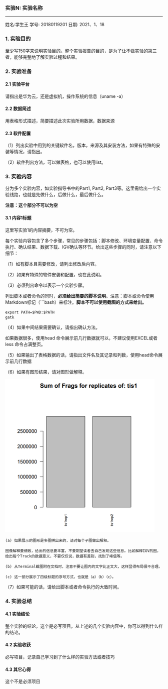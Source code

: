 ###  实验N: 实验名称
---

姓名:学生王  学号: 20180119201 日期: 2021、1、18


### 1. 实验目的

至少写150字来说明实验目的。整个实验报告的目的，是为了让不做实验的第三者，能够完整地了解实验过程和结果。

### 2. 实验准备

#### 2.1 实验平台

请指出是华为云，还是虚拟机，操作系统的信息（uname -a）

#### 2.2 数据简述

用表格形式描述，简要描述此次实验所用数据，数据来源

#### 2.3 软件配置

（1）列出实验中用到的关键软件名，版本，来源及其安装方法，如果有特殊的安装等情况，请指出。

（2）软件列出方法，可以做表格，也可以使用list。

### 3. 实验内容

分为多个实验内容，如实验指导书中的Part1, Part2, Part3等。这里需给出一个实验线路，也就是先做什么，后做什么，最后做什么。

**注意：这个部分不可以为空**

#### 3.1 内容1标题

这里写实验1的内容摘要，不可为空。

每个实验内容包含了多个步骤，常见的步骤包括：脚本修改、环境变量配置、命令执行、确认结果、数据下载、IGV确认等环节。给出这些步骤的同时，请注意以下细节：


（1）如有脚本且需要修改，请列出修改后内容。

（2）如果有特殊的软件安装和配置，也在此说明。

（3）必须列出命令以表示一个实验步骤。

  列出脚本或者命令的同时，**必须给出简要的脚本说明**。注意：脚本或命令使用Markdown标记（```bash）来标注。**脚本不可以使用截图的方式来给出。**

```
export PATH=$PWD:$PATH
gatk
```
（4）如果中间结果需要确认，请指出确认方法。

  如果数据很多，使用head 命令展示前几行数据就可以，不建议使用EXCEL或者less 命令占满整页。

（5）如果输出了表格数据的话，请指出文件名及其记录和列数，使用head命令展示前几行数据

（6）如果有图形结果，请对图形做解释。

![图片示例](test.png)

    (a) 如果展示的图形是多图拼出来的，请对每个子图做出解释。

    图像解释要细致，给出的信息要丰富，不要期望读者去自己发现这些信息。比如解释IGV的图，给出每个Track的数据意义，不要仅仅说，数据有差别，找到了峰值等。

    (b) 从Terminal截图附在文档时，注意不要让图内的文字比正文大，这样显得布局很不合理。

    (c) 这一部分展示了四级标题的序号方式，也就是（a）（b）（c）。


（7）如果可能的话，请给出脚本或者命令执行的大致时间。

### 4. 实验总结

#### 4.1 实验结论

整个实验的结论，这个是必写项目。从上述的几个实验内容中，你可以得到什么样的结论。

#### 4.2 实验收获

必写项目，记录自己学习到了什么样的实验方法或者技巧

#### 4.3 其它心得

这个不是必须项目
